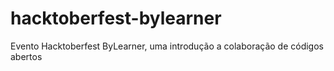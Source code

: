 # hacktoberfest-bylearner
Evento Hacktoberfest ByLearner, uma introdução a colaboração de códigos abertos
